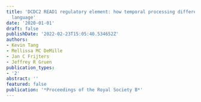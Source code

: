 ```yaml
---
title: 'DCDC2 READ1 regulatory element: how temporal processing differences may shape
  language'
date: '2020-01-01'
draft: false
publishDate: '2022-02-23T15:05:40.534652Z'
authors:
- Kevin Tang
- Mellissa MC DeMille
- Jan C Frijters
- Jeffrey R Gruen
publication_types:
- '2'
abstract: ''
featured: false
publication: '*Proceedings of the Royal Society B*'
---
```


